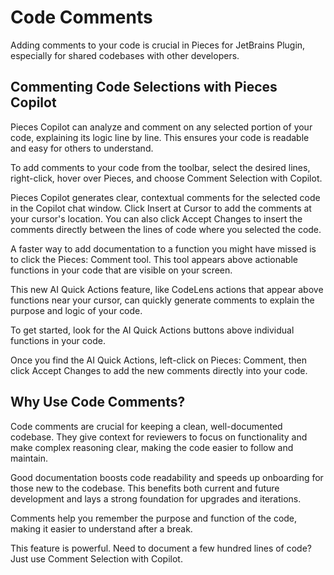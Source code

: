# Code Comments

Adding comments to your code is crucial in Pieces for JetBrains Plugin, especially for shared codebases with other developers.

## Commenting Code Selections with Pieces Copilot

Pieces Copilot can analyze and comment on any selected portion of your code, explaining its logic line by line. This ensures your code is readable and easy for others to understand.

To add comments to your code from the toolbar, select the desired lines, right-click, hover over Pieces, and choose Comment Selection with Copilot.



Pieces Copilot generates clear, contextual comments for the selected code in the Copilot chat window. Click Insert at Cursor to add the comments at your cursor's location. You can also click Accept Changes to insert the comments directly between the lines of code where you selected the code.



A faster way to add documentation to a function you might have missed is to click the Pieces: Comment tool. This tool appears above actionable functions in your code that are visible on your screen.

This new AI Quick Actions feature, like CodeLens actions that appear above functions near your cursor, can quickly generate comments to explain the purpose and logic of your code.

To get started, look for the AI Quick Actions buttons above individual functions in your code.

Once you find the AI Quick Actions, left-click on Pieces: Comment, then click Accept Changes to add the new comments directly into your code.



## Why Use Code Comments?

Code comments are crucial for keeping a clean, well-documented codebase. They give context for reviewers to focus on functionality and make complex reasoning clear, making the code easier to follow and maintain.

Good documentation boosts code readability and speeds up onboarding for those new to the codebase. This benefits both current and future development and lays a strong foundation for upgrades and iterations.

Comments help you remember the purpose and function of the code, making it easier to understand after a break.

This feature is powerful. Need to document a few hundred lines of code? Just use Comment Selection with Copilot.